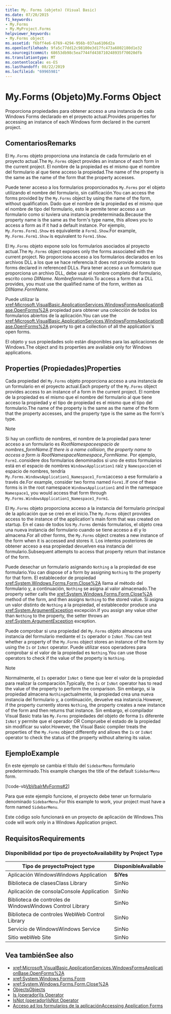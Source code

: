 ```yaml
---
title: My. Forms (objeto) (Visual Basic)
ms.date: 07/20/2015
f1_keywords:
- My.Forms
- My.MyProject.Forms
helpviewer_keywords:
- My.Forms object
ms.assetid: f6bff4e6-6769-4294-956b-037aa6106d2a
ms.openlocfilehash: 9fa5c77dd12c98100e3d17fc473a6802180d1e32
ms.sourcegitcommit: 68653db98c5ea7744fd438710248935f70020dfb
ms.translationtype: MT
ms.contentlocale: es-ES
ms.lasthandoff: 08/22/2019
ms.locfileid: "69965981"
---
```

# <a name="myforms-object"></a><span data-ttu-id="f9120-102">My.Forms (Objeto)</span><span class="sxs-lookup"><span data-stu-id="f9120-102">My.Forms Object</span></span>
<span data-ttu-id="f9120-103">Proporciona propiedades para obtener acceso a una instancia de cada Windows Forms declarado en el proyecto actual.</span><span class="sxs-lookup"><span data-stu-id="f9120-103">Provides properties for accessing an instance of each Windows form declared in the current project.</span></span>  
  
## <a name="remarks"></a><span data-ttu-id="f9120-104">Comentarios</span><span class="sxs-lookup"><span data-stu-id="f9120-104">Remarks</span></span>  
 <span data-ttu-id="f9120-105">El `My.Forms` objeto proporciona una instancia de cada formulario en el proyecto actual.</span><span class="sxs-lookup"><span data-stu-id="f9120-105">The `My.Forms` object provides an instance of each form in the current project.</span></span> <span data-ttu-id="f9120-106">El nombre de la propiedad es el mismo que el nombre del formulario al que tiene acceso la propiedad.</span><span class="sxs-lookup"><span data-stu-id="f9120-106">The name of the property is the same as the name of the form that the property accesses.</span></span>   
  
 <span data-ttu-id="f9120-107">Puede tener acceso a los formularios proporcionados `My.Forms` por el objeto utilizando el nombre del formulario, sin calificación.</span><span class="sxs-lookup"><span data-stu-id="f9120-107">You can access the forms provided by the `My.Forms` object by using the name of the form, without qualification.</span></span> <span data-ttu-id="f9120-108">Dado que el nombre de la propiedad es el mismo que el nombre de tipo del formulario, esto le permite tener acceso a un formulario como si tuviera una instancia predeterminada.</span><span class="sxs-lookup"><span data-stu-id="f9120-108">Because the property name is the same as the form's type name, this allows you to access a form as if it had a default instance.</span></span> <span data-ttu-id="f9120-109">Por ejemplo, `My.Forms.Form1.Show` es equivalente a `Form1.Show`.</span><span class="sxs-lookup"><span data-stu-id="f9120-109">For example, `My.Forms.Form1.Show` is equivalent to `Form1.Show`.</span></span>  
  
 <span data-ttu-id="f9120-110">El `My.Forms` objeto expone solo los formularios asociados al proyecto actual.</span><span class="sxs-lookup"><span data-stu-id="f9120-110">The `My.Forms` object exposes only the forms associated with the current project.</span></span> <span data-ttu-id="f9120-111">No proporciona acceso a los formularios declarados en los archivos DLL a los que se hace referencia.</span><span class="sxs-lookup"><span data-stu-id="f9120-111">It does not provide access to forms declared in referenced DLLs.</span></span> <span data-ttu-id="f9120-112">Para tener acceso a un formulario que proporciona un archivo DLL, debe usar el nombre completo del formulario, escrito como *DllName*. *Nombreformulario*.</span><span class="sxs-lookup"><span data-stu-id="f9120-112">To access a form that a DLL provides, you must use the qualified name of the form, written as *DllName*.*FormName*.</span></span>  
  
 <span data-ttu-id="f9120-113">Puede utilizar la <xref:Microsoft.VisualBasic.ApplicationServices.WindowsFormsApplicationBase.OpenForms%2A> propiedad para obtener una colección de todos los formularios abiertos de la aplicación.</span><span class="sxs-lookup"><span data-stu-id="f9120-113">You can use the <xref:Microsoft.VisualBasic.ApplicationServices.WindowsFormsApplicationBase.OpenForms%2A> property to get a collection of all the application's open forms.</span></span>  
  
 <span data-ttu-id="f9120-114">El objeto y sus propiedades solo están disponibles para las aplicaciones de Windows.</span><span class="sxs-lookup"><span data-stu-id="f9120-114">The object and its properties are available only for Windows applications.</span></span>  
  
## <a name="properties"></a><span data-ttu-id="f9120-115">Properties (Propiedades)</span><span class="sxs-lookup"><span data-stu-id="f9120-115">Properties</span></span>  
 <span data-ttu-id="f9120-116">Cada propiedad del `My.Forms` objeto proporciona acceso a una instancia de un formulario en el proyecto actual.</span><span class="sxs-lookup"><span data-stu-id="f9120-116">Each property of the `My.Forms` object provides access to an instance of a form in the current project.</span></span> <span data-ttu-id="f9120-117">El nombre de la propiedad es el mismo que el nombre del formulario al que tiene acceso la propiedad y el tipo de propiedad es el mismo que el tipo del formulario.</span><span class="sxs-lookup"><span data-stu-id="f9120-117">The name of the property is the same as the name of the form that the property accesses, and the property type is the same as the form's type.</span></span>  
  
> [!NOTE]
> <span data-ttu-id="f9120-118">Si hay un conflicto de nombres, el nombre de la propiedad para tener acceso a un formulario es *RootNamespace*_*espacio de nombres*\_*formName*.</span><span class="sxs-lookup"><span data-stu-id="f9120-118">If there is a name collision, the property name to access a form is *RootNamespace*_*Namespace*\_*FormName*.</span></span> <span data-ttu-id="f9120-119">Por ejemplo, `Form1.`considere dos formularios denominados si uno de estos formularios está en el espacio de nombres `WindowsApplication1` raíz y `Namespace1`en el espacio de nombres, tendría `My.Forms.WindowsApplication1_Namespace1_Form1`acceso a ese formulario a través de.</span><span class="sxs-lookup"><span data-stu-id="f9120-119">For example, consider two forms named `Form1.`If one of these forms is in the root namespace `WindowsApplication1` and in the namespace `Namespace1`, you would access that form through `My.Forms.WindowsApplication1_Namespace1_Form1`.</span></span>  
  
 <span data-ttu-id="f9120-120">El `My.Forms` objeto proporciona acceso a la instancia del formulario principal de la aplicación que se creó en el inicio.</span><span class="sxs-lookup"><span data-stu-id="f9120-120">The `My.Forms` object provides access to the instance of the application's main form that was created on startup.</span></span> <span data-ttu-id="f9120-121">En el caso de todos los `My.Forms` demás formularios, el objeto crea una nueva instancia del formulario cuando se tiene acceso a él y lo almacena.</span><span class="sxs-lookup"><span data-stu-id="f9120-121">For all other forms, the `My.Forms` object creates a new instance of the form when it is accessed and stores it.</span></span> <span data-ttu-id="f9120-122">Los intentos posteriores de obtener acceso a esa propiedad devuelven esa instancia del formulario.</span><span class="sxs-lookup"><span data-stu-id="f9120-122">Subsequent attempts to access that property return that instance of the form.</span></span>  
  
 <span data-ttu-id="f9120-123">Puede desechar un formulario asignando `Nothing` a la propiedad de ese formulario.</span><span class="sxs-lookup"><span data-stu-id="f9120-123">You can dispose of a form by assigning `Nothing` to the property for that form.</span></span> <span data-ttu-id="f9120-124">El establecedor de propiedad <xref:System.Windows.Forms.Form.Close%2A> llama al método del formulario y, a continuación, `Nothing` se asigna al valor almacenado.</span><span class="sxs-lookup"><span data-stu-id="f9120-124">The property setter calls the <xref:System.Windows.Forms.Form.Close%2A> method of the form, and then assigns `Nothing` to the stored value.</span></span> <span data-ttu-id="f9120-125">Si asigna un valor distinto de `Nothing` a la propiedad, el establecedor produce una <xref:System.ArgumentException> excepción.</span><span class="sxs-lookup"><span data-stu-id="f9120-125">If you assign any value other than `Nothing` to the property, the setter throws an <xref:System.ArgumentException> exception.</span></span>  
  
 <span data-ttu-id="f9120-126">Puede comprobar si una propiedad del `My.Forms` objeto almacena una instancia del formulario mediante el `Is` operador o `IsNot` .</span><span class="sxs-lookup"><span data-stu-id="f9120-126">You can test whether a property of the `My.Forms` object stores an instance of the form by using the `Is` or `IsNot` operator.</span></span> <span data-ttu-id="f9120-127">Puede utilizar esos operadores para comprobar si el valor de la propiedad es `Nothing`.</span><span class="sxs-lookup"><span data-stu-id="f9120-127">You can use those operators to check if the value of the property is `Nothing`.</span></span>  
  
> [!NOTE]
> <span data-ttu-id="f9120-128">Normalmente, el `Is` operador `IsNot` o tiene que leer el valor de la propiedad para realizar la comparación.</span><span class="sxs-lookup"><span data-stu-id="f9120-128">Typically, the `Is` or `IsNot` operator has to read the value of the property to perform the comparison.</span></span> <span data-ttu-id="f9120-129">Sin embargo, si la propiedad almacena `Nothing`actualmente, la propiedad crea una nueva instancia del formulario y, a continuación, devuelve esa instancia.</span><span class="sxs-lookup"><span data-stu-id="f9120-129">However, if the property currently stores `Nothing`, the property creates a new instance of the form and then returns that instance.</span></span> <span data-ttu-id="f9120-130">Sin embargo, el compilador Visual Basic trata las `My.Forms` propiedades del objeto de forma `Is` diferente `IsNot` y permite que el operador OR Compruebe el estado de la propiedad sin modificar su valor.</span><span class="sxs-lookup"><span data-stu-id="f9120-130">However, the Visual Basic compiler treats the properties of the `My.Forms` object differently and allows the `Is` or `IsNot` operator to check the status of the property without altering its value.</span></span>  
  
## <a name="example"></a><span data-ttu-id="f9120-131">Ejemplo</span><span class="sxs-lookup"><span data-stu-id="f9120-131">Example</span></span>  
 <span data-ttu-id="f9120-132">En este ejemplo se cambia el título del `SidebarMenu` formulario predeterminado.</span><span class="sxs-lookup"><span data-stu-id="f9120-132">This example changes the title of the default `SidebarMenu` form.</span></span>  
  
 [!code-vb[VbVbalrMyForms#2](~/samples/snippets/visualbasic/VS_Snippets_VBCSharp/VbVbalrMyForms/VB/Class1.vb#2)]  
  
 <span data-ttu-id="f9120-133">Para que este ejemplo funcione, el proyecto debe tener un formulario denominado `SidebarMenu`.</span><span class="sxs-lookup"><span data-stu-id="f9120-133">For this example to work, your project must have a form named `SidebarMenu`.</span></span>  
  
 <span data-ttu-id="f9120-134">Este código solo funcionará en un proyecto de aplicación de Windows.</span><span class="sxs-lookup"><span data-stu-id="f9120-134">This code will work only in a Windows Application project.</span></span>  
  
## <a name="requirements"></a><span data-ttu-id="f9120-135">Requisitos</span><span class="sxs-lookup"><span data-stu-id="f9120-135">Requirements</span></span>  
  
### <a name="availability-by-project-type"></a><span data-ttu-id="f9120-136">Disponibilidad por tipo de proyecto</span><span class="sxs-lookup"><span data-stu-id="f9120-136">Availability by Project Type</span></span>  
  
|<span data-ttu-id="f9120-137">Tipo de proyecto</span><span class="sxs-lookup"><span data-stu-id="f9120-137">Project type</span></span>|<span data-ttu-id="f9120-138">Disponible</span><span class="sxs-lookup"><span data-stu-id="f9120-138">Available</span></span>|  
|---|---|  
|<span data-ttu-id="f9120-139">Aplicación Windows</span><span class="sxs-lookup"><span data-stu-id="f9120-139">Windows Application</span></span>|<span data-ttu-id="f9120-140">**Sí**</span><span class="sxs-lookup"><span data-stu-id="f9120-140">**Yes**</span></span>|  
|<span data-ttu-id="f9120-141">Biblioteca de clases</span><span class="sxs-lookup"><span data-stu-id="f9120-141">Class Library</span></span>|<span data-ttu-id="f9120-142">Sin</span><span class="sxs-lookup"><span data-stu-id="f9120-142">No</span></span>|  
|<span data-ttu-id="f9120-143">Aplicación de consola</span><span class="sxs-lookup"><span data-stu-id="f9120-143">Console Application</span></span>|<span data-ttu-id="f9120-144">Sin</span><span class="sxs-lookup"><span data-stu-id="f9120-144">No</span></span>|  
|<span data-ttu-id="f9120-145">Biblioteca de controles de Windows</span><span class="sxs-lookup"><span data-stu-id="f9120-145">Windows Control Library</span></span>|<span data-ttu-id="f9120-146">Sin</span><span class="sxs-lookup"><span data-stu-id="f9120-146">No</span></span>|  
|<span data-ttu-id="f9120-147">Biblioteca de controles Web</span><span class="sxs-lookup"><span data-stu-id="f9120-147">Web Control Library</span></span>|<span data-ttu-id="f9120-148">Sin</span><span class="sxs-lookup"><span data-stu-id="f9120-148">No</span></span>|  
|<span data-ttu-id="f9120-149">Servicio de Windows</span><span class="sxs-lookup"><span data-stu-id="f9120-149">Windows Service</span></span>|<span data-ttu-id="f9120-150">Sin</span><span class="sxs-lookup"><span data-stu-id="f9120-150">No</span></span>|  
|<span data-ttu-id="f9120-151">Sitio web</span><span class="sxs-lookup"><span data-stu-id="f9120-151">Web Site</span></span>|<span data-ttu-id="f9120-152">Sin</span><span class="sxs-lookup"><span data-stu-id="f9120-152">No</span></span>|  
  
## <a name="see-also"></a><span data-ttu-id="f9120-153">Vea también</span><span class="sxs-lookup"><span data-stu-id="f9120-153">See also</span></span>

- <xref:Microsoft.VisualBasic.ApplicationServices.WindowsFormsApplicationBase.OpenForms%2A>
- <xref:System.Windows.Forms.Form>
- <xref:System.Windows.Forms.Form.Close%2A>
- [<span data-ttu-id="f9120-154">Objects</span><span class="sxs-lookup"><span data-stu-id="f9120-154">Objects</span></span>](../../../visual-basic/language-reference/objects/index.md)
- [<span data-ttu-id="f9120-155">Is (operador)</span><span class="sxs-lookup"><span data-stu-id="f9120-155">Is Operator</span></span>](../../../visual-basic/language-reference/operators/is-operator.md)
- [<span data-ttu-id="f9120-156">IsNot (operador)</span><span class="sxs-lookup"><span data-stu-id="f9120-156">IsNot Operator</span></span>](../../../visual-basic/language-reference/operators/isnot-operator.md)
- [<span data-ttu-id="f9120-157">Acceso ad los formularios de la aplicación</span><span class="sxs-lookup"><span data-stu-id="f9120-157">Accessing Application Forms</span></span>](../../../visual-basic/developing-apps/programming/accessing-application-forms.md)
